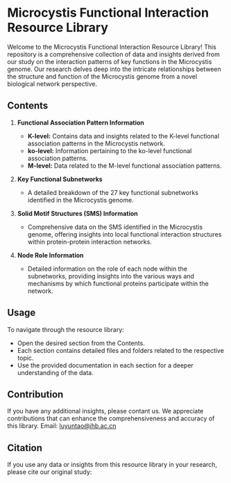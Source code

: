 # Microcystis Functional Interaction Resource Library

Welcome to the Microcystis Functional Interaction Resource Library! This repository is a comprehensive collection of data and insights derived from our study on the interaction patterns of key functions in the Microcystis genome. Our research delves deep into the intricate relationships between the structure and function of the Microcystis genome from a novel biological network perspective.

## Contents

1. **Functional Association Pattern Information**
    - **K-level:** Contains data and insights related to the K-level functional association patterns in the Microcystis network.
    - **ko-level:** Information pertaining to the ko-level functional association patterns.
    - **M-level:** Data related to the M-level functional association patterns.

2. **Key Functional Subnetworks**
    - A detailed breakdown of the 27 key functional subnetworks identified in the Microcystis genome.

3. **Solid Motif Structures (SMS) Information**
    - Comprehensive data on the SMS identified in the Microcystis genome, offering insights into local functional interaction structures within protein-protein interaction networks.

4. **Node Role Information**
    - Detailed information on the role of each node within the subnetworks, providing insights into the various ways and mechanisms by which functional proteins participate within the network.

## Usage

To navigate through the resource library:
- Open the desired section from the Contents.
- Each section contains detailed files and folders related to the respective topic.
- Use the provided documentation in each section for a deeper understanding of the data.

## Contribution

If you have any additional insights, please contant us. We appreciate contributions that can enhance the comprehensiveness and accuracy of this library.
Email: luyuntao@ihb.ac.cn


## Citation

If you use any data or insights from this resource library in your research, please cite our original study:
